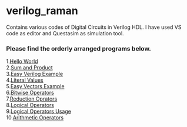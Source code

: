 # verilog_raman
Contains various codes of Digital Circuits in Verilog HDL.
I have used VS code as editor and Questasim as simulation tool.

### Please find the orderly arranged programs below.<br/>
1.[Hello World](https://github.com/heyitsraman/verilog_raman/blob/main/hello_world.v) <br/>
2.[Sum and Product](https://github.com/heyitsraman/verilog_raman/blob/main/sum_product.v) <br/>
3.[Easy Verilog Example](https://github.com/heyitsraman/verilog_raman/blob/main/easy_verilog_example.v) <br/>
4.[Literal Values](https://github.com/heyitsraman/verilog_raman/blob/main/literal_values.v) <br/>
5.[Easy Vectors Example](https://github.com/heyitsraman/verilog_raman/blob/main/easy_vectors_example.v) <br/>
6.[Bitwise Operators](https://github.com/heyitsraman/verilog_raman/blob/main/bitwise_operators.v) <br/>
7.[Reduction Oprators](https://github.com/heyitsraman/verilog_raman/blob/main/reduction_operators.v) <br/>
8.[Logical Operators](https://github.com/heyitsraman/verilog_raman/blob/main/logical_operators.v) <br/>
9.[Logical Operators Usage](https://github.com/heyitsraman/verilog_raman/blob/main/logical_operators_usage.v) <br/>
10.[Arithmetic Operators](https://github.com/heyitsraman/verilog_raman/blob/main/math_operators.v) <br/>
